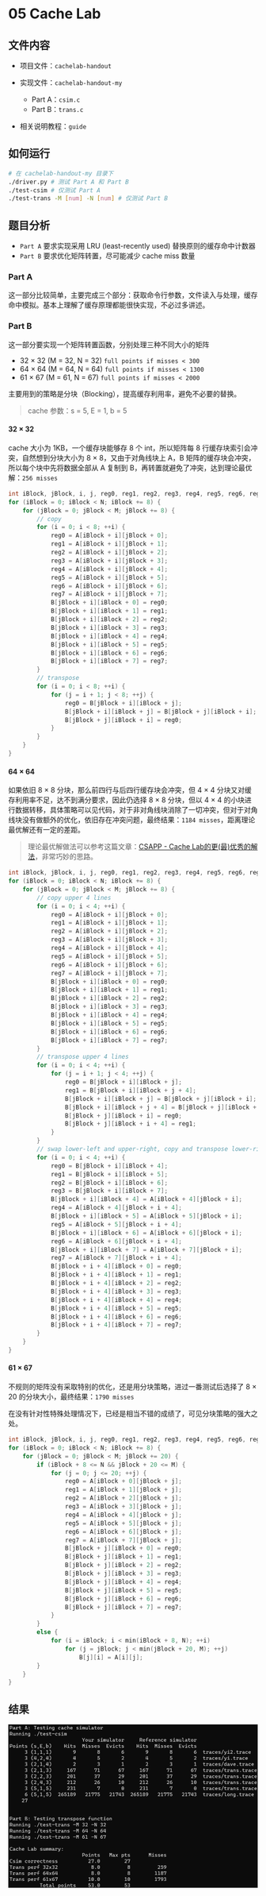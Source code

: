 # 05 Cache Lab

## 文件内容

- 项目文件：`cachelab-handout` 
- 实现文件：`cachelab-handout-my`
    - Part A：`csim.c`
    - Part B：`trans.c`
    
- 相关说明教程：`guide`

## 如何运行

``` sh
# 在 cachelab-handout-my 目录下
./driver.py # 测试 Part A 和 Part B
./test-csim # 仅测试 Part A
./test-trans -M [num] -N [num] # 仅测试 Part B
```

## 题目分析

- `Part A` 要求实现采用 LRU (least-recently used) 替换原则的缓存命中计数器
- `Part B` 要求优化矩阵转置，尽可能减少 cache miss 数量

### Part A

这一部分比较简单，主要完成三个部分：获取命令行参数，文件读入与处理，缓存命中模拟。基本上理解了缓存原理都能很快实现，不必过多讲述。

### Part B

这一部分要实现一个矩阵转置函数，分别处理三种不同大小的矩阵

- 32 × 32 (M = 32, N = 32) `full points if misses < 300`
- 64 × 64 (M = 64, N = 64) `full points if misses < 1300`
- 61 × 67 (M = 61, N = 67) `full points if misses < 2000`

主要用到的策略是分块（Blocking），提高缓存利用率，避免不必要的替换。

> cache 参数：s = 5, E = 1, b = 5

#### 32 × 32

cache 大小为 1KB，一个缓存块能够存 8 个 int，所以矩阵每 8 行缓存块索引会冲突，自然想到分块大小为 8 × 8，又由于对角线块上 A，B 矩阵的缓存块会冲突，所以每个块中先将数据全部从 A 复制到 B，再转置就避免了冲突，达到理论最优解：`256 misses`

``` c
int iBlock, jBlock, i, j, reg0, reg1, reg2, reg3, reg4, reg5, reg6, reg7;
for (iBlock = 0; iBlock < N; iBlock += 8) {
    for (jBlock = 0; jBlock < M; jBlock += 8) {
        // copy
        for (i = 0; i < 8; ++i) {
            reg0 = A[iBlock + i][jBlock + 0];
            reg1 = A[iBlock + i][jBlock + 1];
            reg2 = A[iBlock + i][jBlock + 2];
            reg3 = A[iBlock + i][jBlock + 3];
            reg4 = A[iBlock + i][jBlock + 4];
            reg5 = A[iBlock + i][jBlock + 5];
            reg6 = A[iBlock + i][jBlock + 6];
            reg7 = A[iBlock + i][jBlock + 7];
            B[jBlock + i][iBlock + 0] = reg0;
            B[jBlock + i][iBlock + 1] = reg1;
            B[jBlock + i][iBlock + 2] = reg2;
            B[jBlock + i][iBlock + 3] = reg3;
            B[jBlock + i][iBlock + 4] = reg4;
            B[jBlock + i][iBlock + 5] = reg5;
            B[jBlock + i][iBlock + 6] = reg6;
            B[jBlock + i][iBlock + 7] = reg7;
        }
        // transpose
        for (i = 0; i < 8; ++i) {
            for (j = i + 1; j < 8; ++j) {
                reg0 = B[jBlock + i][iBlock + j];
                B[jBlock + i][iBlock + j] = B[jBlock + j][iBlock + i];
                B[jBlock + j][iBlock + i] = reg0;
            }
        }
    }
}
```

#### 64 × 64

如果依旧 8 × 8 分块，那么前四行与后四行缓存块会冲突，但 4 × 4 分块又对缓存利用率不足，达不到满分要求，因此仍选择 8 × 8 分块，但以 4 × 4 的小块进行数据转移，具体策略可以见代码，对于非对角线块消除了一切冲突，但对于对角线块没有做额外的优化，依旧存在冲突问题，最终结果：`1184 misses`，距离理论最优解还有一定的差距。

> 理论最优解做法可以参考这篇文章：[CSAPP - Cache Lab的更(最)优秀的解法](https://zhuanlan.zhihu.com/p/387662272)，非常巧妙的思路。

``` c
int iBlock, jBlock, i, j, reg0, reg1, reg2, reg3, reg4, reg5, reg6, reg7;
for (iBlock = 0; iBlock < N; iBlock += 8) {
    for (jBlock = 0; jBlock < M; jBlock += 8) {
        // copy upper 4 lines
        for (i = 0; i < 4; ++i) {
            reg0 = A[iBlock + i][jBlock + 0];
            reg1 = A[iBlock + i][jBlock + 1];
            reg2 = A[iBlock + i][jBlock + 2];
            reg3 = A[iBlock + i][jBlock + 3];
            reg4 = A[iBlock + i][jBlock + 4];
            reg5 = A[iBlock + i][jBlock + 5];
            reg6 = A[iBlock + i][jBlock + 6];
            reg7 = A[iBlock + i][jBlock + 7];
            B[jBlock + i][iBlock + 0] = reg0;
            B[jBlock + i][iBlock + 1] = reg1;
            B[jBlock + i][iBlock + 2] = reg2;
            B[jBlock + i][iBlock + 3] = reg3;
            B[jBlock + i][iBlock + 4] = reg4;
            B[jBlock + i][iBlock + 5] = reg5;
            B[jBlock + i][iBlock + 6] = reg6;
            B[jBlock + i][iBlock + 7] = reg7;
        }
        // transpose upper 4 lines
        for (i = 0; i < 4; ++i) {
            for (j = i + 1; j < 4; ++j) {
                reg0 = B[jBlock + i][iBlock + j];
                reg1 = B[jBlock + i][iBlock + j + 4];
                B[jBlock + i][iBlock + j] = B[jBlock + j][iBlock + i];
                B[jBlock + i][iBlock + j + 4] = B[jBlock + j][iBlock + i + 4];
                B[jBlock + j][iBlock + i] = reg0;
                B[jBlock + j][iBlock + i + 4] = reg1;
            }
        }
        // swap lower-left and upper-right, copy and transpose lower-right
        for (i = 0; i < 4; ++i) {
            reg0 = B[jBlock + i][iBlock + 4];
            reg1 = B[jBlock + i][iBlock + 5];
            reg2 = B[jBlock + i][iBlock + 6];
            reg3 = B[jBlock + i][iBlock + 7];
            B[jBlock + i][iBlock + 4] = A[iBlock + 4][jBlock + i];
            reg4 = A[iBlock + 4][jBlock + i + 4];
            B[jBlock + i][iBlock + 5] = A[iBlock + 5][jBlock + i];
            reg5 = A[iBlock + 5][jBlock + i + 4];
            B[jBlock + i][iBlock + 6] = A[iBlock + 6][jBlock + i];
            reg6 = A[iBlock + 6][jBlock + i + 4];
            B[jBlock + i][iBlock + 7] = A[iBlock + 7][jBlock + i];
            reg7 = A[iBlock + 7][jBlock + i + 4];
            B[jBlock + i + 4][iBlock + 0] = reg0;
            B[jBlock + i + 4][iBlock + 1] = reg1;
            B[jBlock + i + 4][iBlock + 2] = reg2;
            B[jBlock + i + 4][iBlock + 3] = reg3;
            B[jBlock + i + 4][iBlock + 4] = reg4;
            B[jBlock + i + 4][iBlock + 5] = reg5;
            B[jBlock + i + 4][iBlock + 6] = reg6;
            B[jBlock + i + 4][iBlock + 7] = reg7;
        }
    }
}
```

#### 61 × 67

不规则的矩阵没有采取特别的优化，还是用分块策略，进过一番测试后选择了 8 × 20 的分块大小，最终结果：`1790 misses`

在没有针对性特殊处理情况下，已经是相当不错的成绩了，可见分块策略的强大之处。

``` c
int iBlock, jBlock, i, j, reg0, reg1, reg2, reg3, reg4, reg5, reg6, reg7;
for (iBlock = 0; iBlock < N; iBlock += 8) {
    for (jBlock = 0; jBlock < M; jBlock += 20) {
        if (iBlock + 8 <= N && jBlock + 20 <= M) {
            for (j = 0; j <= 20; ++j) {
                reg0 = A[iBlock + 0][jBlock + j];
                reg1 = A[iBlock + 1][jBlock + j];
                reg2 = A[iBlock + 2][jBlock + j];
                reg3 = A[iBlock + 3][jBlock + j];
                reg4 = A[iBlock + 4][jBlock + j];
                reg5 = A[iBlock + 5][jBlock + j];
                reg6 = A[iBlock + 6][jBlock + j];
                reg7 = A[iBlock + 7][jBlock + j];
                B[jBlock + j][iBlock + 0] = reg0;
                B[jBlock + j][iBlock + 1] = reg1;
                B[jBlock + j][iBlock + 2] = reg2;
                B[jBlock + j][iBlock + 3] = reg3;
                B[jBlock + j][iBlock + 4] = reg4;
                B[jBlock + j][iBlock + 5] = reg5;
                B[jBlock + j][iBlock + 6] = reg6;
                B[jBlock + j][iBlock + 7] = reg7;
            }
        }
        else {
            for (i = iBlock; i < min(iBlock + 8, N); ++i)
                for (j = jBlock; j < min(jBlock + 20, M); ++j)
                    B[j][i] = A[i][j];
        }
    }
}
```

## 结果

![](images/Result.png)
